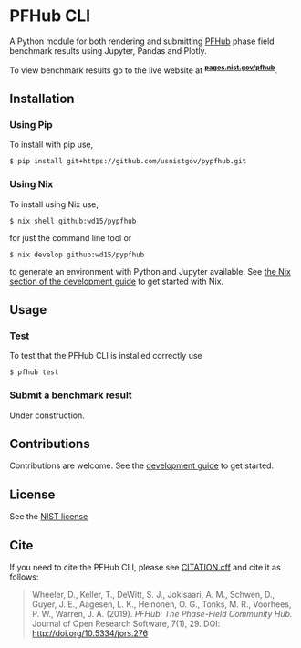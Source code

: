 # PFHub CLI

A Python module for both rendering and submitting [PFHub] phase field
benchmark results using Jupyter, Pandas and Plotly.

To view benchmark results go to the live website at <sup><strong><a href="https://pages.nist.gov/pfhub">pages.nist.gov/pfhub</a></strong></sup>.

## Installation

### Using Pip

To install with pip use,

    $ pip install git+https://github.com/usnistgov/pypfhub.git
    
### Using Nix

To install using Nix use,

    $ nix shell github:wd15/pypfhub
    
for just the command line tool or

    $ nix develop github:wd15/pypfhub
    
to generate an environment with Python and Jupyter available. See [the
Nix section of the development guide](./DEVELOPMENT.md#flakes) to get
started with Nix.

## Usage

### Test

To test that the PFHub CLI is installed correctly use

    $ pfhub test
        
### Submit a benchmark result

Under construction.

## Contributions

Contributions are welcome. See the [development guide][DEV] to get
started.

## License

See the [NIST license](./LICENSE.md)

## Cite

If you need to cite the PFHub CLI, please see [CITATION.cff][CITE] and
cite it as follows:

> Wheeler, D., Keller, T., DeWitt, S. J., Jokisaari, A. M., Schwen, D.,
> Guyer, J. E., Aagesen, L. K., Heinonen, O. G., Tonks, M. R., Voorhees,
> P. W., Warren, J. A. (2019). *PFHub: The Phase-Field Community Hub.*
> Journal of Open Research Software, 7(1), 29. DOI:
> <http://doi.org/10.5334/jors.276>

[PFHub]: https://pages.nist.gov/pfhub
[DEV]: ./DEVELOPMENT.md
[LICENSE]: ./LICENSE.md
[CITE]: ./CITATION.cff

